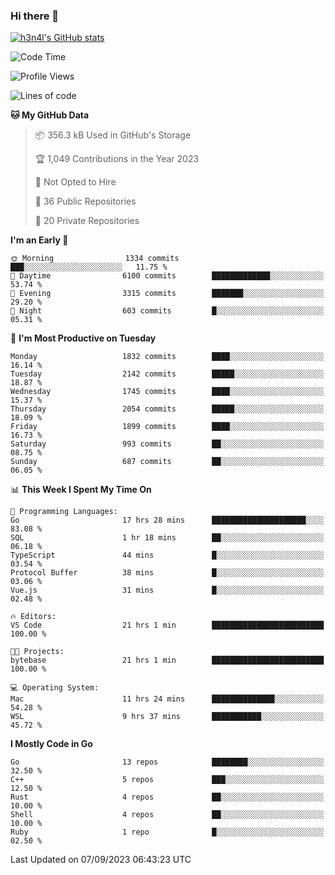 ### Hi there 👋

[![h3n4l's GitHub stats](https://github-readme-stats.vercel.app/api?username=h3n4l&count_private=true&show_icons=true&theme=radical)](https://github.com/h3n4l/github-readme-stats)

<!--START_SECTION:waka-->
![Code Time](http://img.shields.io/badge/Code%20Time-1%2C569%20hrs%204%20mins-blue)

![Profile Views](http://img.shields.io/badge/Profile%20Views-14-blue)

![Lines of code](https://img.shields.io/badge/From%20Hello%20World%20I%27ve%20Written-3.2%20million%20lines%20of%20code-blue)

**🐱 My GitHub Data** 

> 📦 356.3 kB Used in GitHub's Storage 
 > 
> 🏆 1,049 Contributions in the Year 2023
 > 
> 🚫 Not Opted to Hire
 > 
> 📜 36 Public Repositories 
 > 
> 🔑 20 Private Repositories 
 > 
**I'm an Early 🐤** 

```text
🌞 Morning                1334 commits        ███░░░░░░░░░░░░░░░░░░░░░░   11.75 % 
🌆 Daytime                6100 commits        █████████████░░░░░░░░░░░░   53.74 % 
🌃 Evening                3315 commits        ███████░░░░░░░░░░░░░░░░░░   29.20 % 
🌙 Night                  603 commits         █░░░░░░░░░░░░░░░░░░░░░░░░   05.31 % 
```
📅 **I'm Most Productive on Tuesday** 

```text
Monday                   1832 commits        ████░░░░░░░░░░░░░░░░░░░░░   16.14 % 
Tuesday                  2142 commits        █████░░░░░░░░░░░░░░░░░░░░   18.87 % 
Wednesday                1745 commits        ████░░░░░░░░░░░░░░░░░░░░░   15.37 % 
Thursday                 2054 commits        █████░░░░░░░░░░░░░░░░░░░░   18.09 % 
Friday                   1899 commits        ████░░░░░░░░░░░░░░░░░░░░░   16.73 % 
Saturday                 993 commits         ██░░░░░░░░░░░░░░░░░░░░░░░   08.75 % 
Sunday                   687 commits         ██░░░░░░░░░░░░░░░░░░░░░░░   06.05 % 
```


📊 **This Week I Spent My Time On** 

```text
💬 Programming Languages: 
Go                       17 hrs 28 mins      █████████████████████░░░░   83.08 % 
SQL                      1 hr 18 mins        ██░░░░░░░░░░░░░░░░░░░░░░░   06.18 % 
TypeScript               44 mins             █░░░░░░░░░░░░░░░░░░░░░░░░   03.54 % 
Protocol Buffer          38 mins             █░░░░░░░░░░░░░░░░░░░░░░░░   03.06 % 
Vue.js                   31 mins             █░░░░░░░░░░░░░░░░░░░░░░░░   02.48 % 

🔥 Editors: 
VS Code                  21 hrs 1 min        █████████████████████████   100.00 % 

🐱‍💻 Projects: 
bytebase                 21 hrs 1 min        █████████████████████████   100.00 % 

💻 Operating System: 
Mac                      11 hrs 24 mins      ██████████████░░░░░░░░░░░   54.28 % 
WSL                      9 hrs 37 mins       ███████████░░░░░░░░░░░░░░   45.72 % 
```

**I Mostly Code in Go** 

```text
Go                       13 repos            ████████░░░░░░░░░░░░░░░░░   32.50 % 
C++                      5 repos             ███░░░░░░░░░░░░░░░░░░░░░░   12.50 % 
Rust                     4 repos             ██░░░░░░░░░░░░░░░░░░░░░░░   10.00 % 
Shell                    4 repos             ██░░░░░░░░░░░░░░░░░░░░░░░   10.00 % 
Ruby                     1 repo              █░░░░░░░░░░░░░░░░░░░░░░░░   02.50 % 
```




 Last Updated on 07/09/2023 06:43:23 UTC
<!--END_SECTION:waka-->

